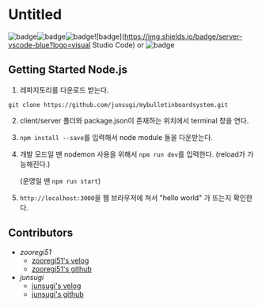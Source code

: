 # Untitled

![badge](https://img.shields.io/badge/nodejs-v14.15.4-green?logo=node.js)![badge](https://img.shields.io/badge/npm-v4.17.1-blue?logo=npm)![badge](https://img.shields.io/badge/ReactNative-v2.0.1-lightblue?logo=react)![badge](https://img.shields.io/badge/server-vscode-blue?logo=visual Studio Code) or ![badge](https://img.shields.io/badge/client-Atom-green?logo=atom)

## Getting Started Node.js

1. 레파지토리를 다운로드 받는다.

```shell
git clone https://github.com/junsugi/mybulletinboardsystem.git
```

2. client/server 폴더와 package.json이 존재하는 위치에서 terminal 창을 연다.

3. ```npm install --save```를 입력해서 node module 들을 다운받는다.

4. 개발 모드일 땐 nodemon 사용을 위해서 ```npm run dev```를 입력한다. (reload가 가능해진다.)

   (운영일 땐 ```npm run start```)

5. ```http://localhost:3000```을 웹 브라우저에 쳐서 "hello world" 가 뜨는지 확인한다.



## Contributors

- _zooregi51_
  - [zooregi51's velog](https://velog.io/@zooregi51)
  - [zooregi51's github](https://github.com/zooregi51)
- _junsugi_
  - [junsugi's velog](https://velog.io/@junsugi)
  - [junsugi's github](https://github.com/junsugi)